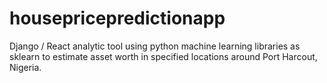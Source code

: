 # housepricepredictionapp
Django / React analytic tool using python machine learning libraries as sklearn to estimate asset worth in specified locations
around Port Harcout, Nigeria. 
